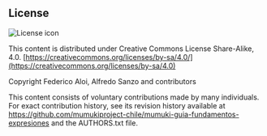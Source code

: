 ## License
![License icon](https://licensebuttons.net/l/by-sa/3.0/88x31.png)

This content is distributed under Creative Commons License Share-Alike, 4.0. [https://creativecommons.org/licenses/by-sa/4.0/](https://creativecommons.org/licenses/by-sa/4.0)

Copyright Federico Aloi, Alfredo Sanzo and contributors

This content consists of voluntary contributions made by many individuals. For exact contribution history, see its revision history available at https://github.com/mumukiproject-chile/mumuki-guia-fundamentos-expresiones and the AUTHORS.txt file.


